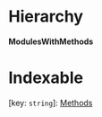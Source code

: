 

# Hierarchy

**ModulesWithMethods**

# Indexable

\[key: `string`\]:&nbsp;[Methods](_primitive_method_.methods.md)
